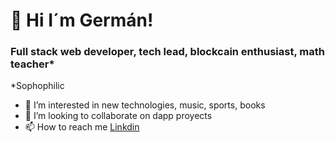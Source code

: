 <link rel="stylesheet" href="https://cdn.jsdelivr.net/gh/devicons/devicon@v2.13.0/devicon.min.css">

# 👋 Hi I´m Germán!
### Full stack web developer, tech lead, blockcain enthusiast, math teacher* 
*Sophophilic

<i class="devicon-react-original-wordmark"></i>

<!-- in your body -->
<i class="devicon-react-original-wordmark"></i>
- 👀 I’m interested in new technologies, music, sports, books
- 💞️ I’m looking to collaborate on dapp proyects
- 📫 How to reach me <a href="https://www.linkedin.com/in/germán-suárez-53782783">Linkdin</a>
<!---
gerantonyk/gerantonyk is a ✨ special ✨ repository because its `README.md` (this file) appears on your GitHub profile.
You can click the Preview link to take a look at your changes.
--->
